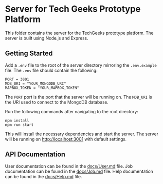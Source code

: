 # Server for Tech Geeks Prototype Platform

This folder contains the server for the TechGeeks prototype platform. The server is built using Node.js and Express.

## Getting Started

Add a `.env` file to the root of the server directory mirroring the `.env.example` file. The `.env` file should contain the following:

```
PORT = 3001
MDB_URI = "YOUR_MONGODB_URI"
MAPBOX_TOKEN = "YOUR_MAPBOX_TOKEN"
```

The `PORT` port is the port that the server will be running on. The `MDB_URI` is the URI used to connect to the MongoDB database.

Run the following commands after navigating to the root directory:

```
npm install
npm run start
```

This will install the necessary dependencies and start the server. The server will be running on [http://localhost:3001](http://localhost:3001) with default settings.

## API Documentation

User documentation can be found in the [docs/User.md](docs/User.md) file.
Job documentation can be found in the [docs/Job.md](docs/Job.md) file.
Help documentation can be found in the [docs/Help.md](docs/Help.md) file.